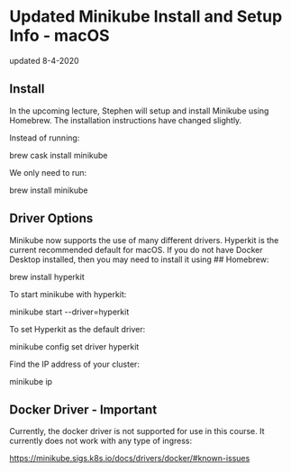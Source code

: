 # Updated Minikube Install and Setup Info - macOS
updated 8-4-2020

##  Install

In the upcoming lecture, Stephen will setup and install Minikube using Homebrew. The installation instructions have changed slightly.

Instead of running:

brew cask install minikube

We only need to run:

brew install minikube

##  Driver Options

Minikube now supports the use of many different drivers. Hyperkit is the current recommended default for macOS. If you do not have Docker Desktop installed, then you may need to install it using ## Homebrew:

brew install hyperkit

To start minikube with hyperkit:

minikube start --driver=hyperkit

To set Hyperkit as the default driver:

minikube config set driver hyperkit

Find the IP address of your cluster:

minikube ip

## Docker Driver - Important

Currently, the docker driver is not supported for use in this course. It currently does not work with any type of ingress:

https://minikube.sigs.k8s.io/docs/drivers/docker/#known-issues
 
